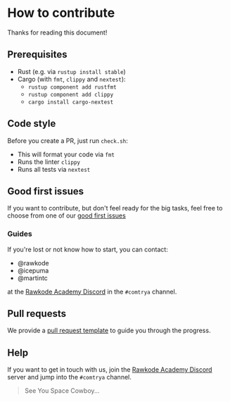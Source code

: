 # How to contribute

Thanks for reading this document!

## Prerequisites
- Rust (e.g. via `rustup install stable`)
- Cargo (with `fmt`, `clippy` and `nextest`):
  - `rustup component add rustfmt`
  - `rustup component add clippy`
  - `cargo install cargo-nextest`

## Code style
Before you create a PR, just run `check.sh`:
- This will format your code via `fmt`
- Runs the linter `clippy`
- Runs all tests via `nextest`

## Good first issues
If you want to contribute, but don't feel ready for the big tasks, feel free to choose from one of our [good first issues](https://github.com/comtrya/comtrya/issues?q=is%3Aissue+is%3Aopen+label%3AMeta%3A%3AGoodFirstIssue)

### Guides
If you're lost or not know how to start, you can contact:
- @rawkode
- @icepuma
- @martintc

at the [Rawkode Academy Discord](https://rawkode.chat/) in the `#comtrya` channel.

## Pull requests
We provide a [pull request template](https://github.com/comtrya/comtrya/docs/pull_request_template.md) to guide you through the progress.

## Help
If you want to get in touch with us, join the [Rawkode Academy Discord](https://rawkode.chat/) server and jump into the `#comtrya` channel.

> See You Space Cowboy...
